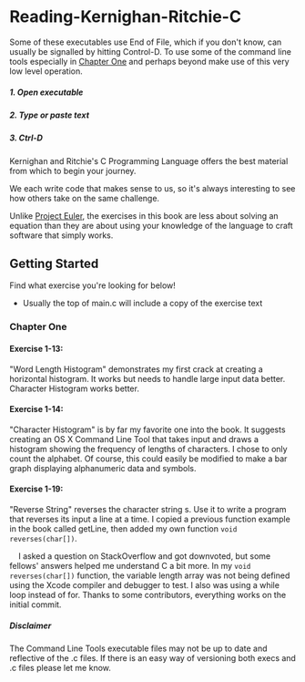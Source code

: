 # Reading-Kernighan-Ritchie-C

Some of these executables use End of File, which if you don't know, can usually be signalled by hitting Control-D. To use some of the command line tools especially in [Chapter One](https://github.com/rvonsch/reading-kernighan-ritchie-c#chapter-one) and perhaps beyond make use of this very low level operation.

##### 1. Open executable

##### 2. Type or paste text

##### 3. Ctrl-D

Kernighan and Ritchie's C Programming Language offers the best material from which to begin your journey. 

We each write code that makes sense to us, so it's always interesting to see how others take on the same challenge. 

Unlike [Project Euler](https://projecteuler.net), the exercises in this book are less about solving an equation than they are about using your knowledge of the language to craft software that simply works.

## Getting Started

Find what exercise you're looking for below!

* Usually the top of main.c will include a copy of the exercise text

### Chapter One

#### Exercise 1-13:
"Word Length Histogram" demonstrates my first crack at creating a horizontal histogram. It works but needs to handle large input data better. Character Histogram works better.

#### Exercise 1-14:
"Character Histogram" is by far my favorite one into the book. It suggests creating an OS X Command Line Tool that takes input and draws a histogram showing the frequency of lengths of characters. I chose to only count the alphabet. Of course, this could easily be modified to make a bar graph displaying alphanumeric data and symbols.

#### Exercise 1-19:
"Reverse String" reverses the character string s. Use it to write a program that reverses its input a line at a time. I copied a previous function example in the book called getLine, then added my own function `void reverses(char[])`.

&nbsp;&nbsp;&nbsp;&nbsp;I asked a question on StackOverflow and got downvoted, but some fellows' answers helped me understand C a bit more. In my `void reverses(char[])` function, the variable length array was not being defined using the Xcode compiler and debugger to test. I also was using a while loop instead of for. Thanks to some contributors, everything works on the initial commit.

##### Disclaimer
The Command Line Tools executable files may not be up to date and reflective of the .c files. If there is an easy way of versioning both execs and .c files please let me know. 
